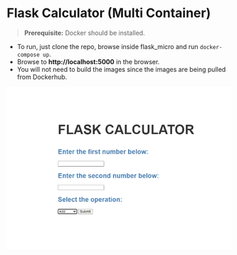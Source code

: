 # Flask Calculator (Multi Container)

> **Prerequisite:** Docker should be installed.

- To run, just clone the repo, browse inside flask_micro and run `docker-compose up`. 
- Browse to **http://localhost:5000** in the browser. 
- You will not need to build the images since the images are being pulled from Dockerhub.


![alt text](https://github.com/anand-swaroop-git/flask_micro/blob/master/pngs/showform.PNG?raw=true)
